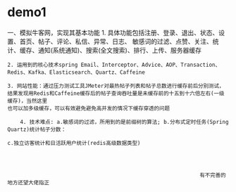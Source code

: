 # demo1
一、模拟牛客网，实现其基本功能
	1. 具体功能包括注册、登录、退出、状态、设置、首页、帖子、评论、私信、异常、日志、
	敏感词的过滤、点赞、关注、统计、缓存、通知(系统通知)、搜索(全文搜索)、排行、上传、服务器缓存

	2. 运用到的核心技术spring Email、Interceptor、Advice、AOP、Transaction、Redis、Kafka、Elasticsearch、Quartz、Caffeine

	3. 网站性能：通过压力测试工具JMeter对最热帖子列表和帖子总数进行缓存前后分别测试，
	结果发现用Redis和Caffeine缓存后的帖子查询吞吐量是未缓存前的十五到十六倍左右(一级缓存)，当然这里  
	也可以加多级缓存，可以有效避免避免高并发的情况下缓存穿透的问题

        4. 技术难点: a.敏感词的过滤，所用到的是前缀树的算法; b.分布式定时任务(Spring Quartz)统计帖子分数：
	
	c.独立访客统计和日活跃用户统计(redis高级数据类型)




                                                                 有不完善的地方还望大佬指正
